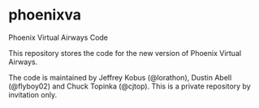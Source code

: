 phoenixva
=========

Phoenix Virtual Airways Code

This repository stores the code for the new version of Phoenix Virtual Airways.

The code is maintained by Jeffrey Kobus (@lorathon), Dustin Abell (@flyboy02)
and Chuck Topinka (@cjtop). This is a private repository by invitation only.
